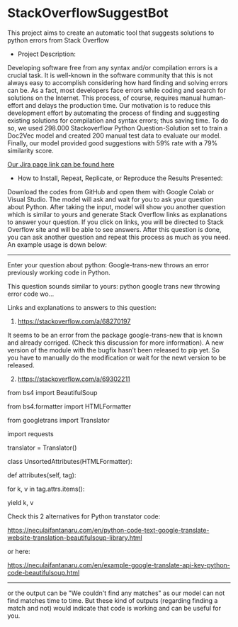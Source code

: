 # StackOverflowSuggestBot
This project aims to create an automatic tool that suggests solutions to python errors from Stack Overflow

- Project Description:

Developing software free from any syntax and/or compilation errors is a crucial task. 
It is well-known in the software community that this is not always easy to accomplish considering how hard finding and solving errors can be. 
As a fact, most developers face errors while coding and search for solutions on the Internet. This process, of course, requires manual human-effort and delays the production time. 
Our motivation is to reduce this development effort by automating the process of finding and suggesting existing solutions for compilation and syntax errors; thus saving time. 
To do so, we used 298.000 Stackoverflow Python Question-Solution set to train a Doc2Vec model and created 200 manual test data to evaluate our model. 
Finally, our model provided good suggestions with 59\% rate with a 79\% similarity score. 

[Our Jira page link can be found here](https://cs48000-team1.atlassian.net/jira/software/c/projects/CT/boards/1)

- How to Install, Repeat, Replicate, or Reproduce the Results Presented: 

Download the codes from GitHub and open them with Google Colab or Visual Studio. The model will ask and wait for you to ask your question about Python. After taking the input, model will show you another question which is similar to yours and generate Stack Overflow links as explanations to answer your question. If you click on links, you will be directed to Stack Overflow site and will be able to see answers. After this question is done, you can ask another question and repeat this process as much as you need. An example usage is down below:

-----------------------------------------------------------------------------------------------------------------------------------------------------------
Enter your question about python: Google-trans-new throws an error previously working code in Python.

This question sounds similar to yours: python google trans new throwing error code wo...

Links and explanations to answers to this question:

1. https://stackoverflow.com/a/68270197

It seems to be an error from the package google-trans-new that is known and already corriged. (Check this discussion for more information).
A new version of the module with the bugfix hasn’t been released to pip yet. So you have to manually do the modification or wait for the newt version to be released.

2. https://stackoverflow.com/a/69302211

from bs4 import BeautifulSoup

from bs4.formatter import HTMLFormatter

from googletrans import Translator

import requests

translator = Translator()

class UnsortedAttributes(HTMLFormatter):

def attributes(self, tag):

for k, v in tag.attrs.items():

yield k, v

Check this 2 alternatives for Python transtator code:

https://neculaifantanaru.com/en/python-code-text-google-translate-website-translation-beautifulsoup-library.html

or here:

https://neculaifantanaru.com/en/example-google-translate-api-key-python-code-beautifulsoup.html

-----------------------------------------------------------------------------------------------------------------------------------------------------------

or the output can be "We couldn't find any matches"  as our model can not find matches time to time. But these kind of outputs (regarding finding a match and not) would indicate that code is working and can be useful for you.
 









